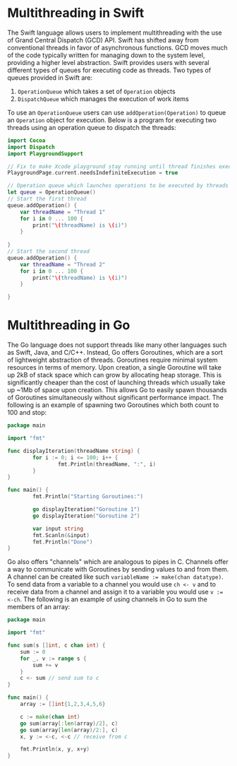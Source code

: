 # Multithreading in Swift

The Swift language allows users to implement multithreading with the use of Grand Central Dispatch (GCD) API.  Swift has shifted away from conventional threads in favor of asynchronous functions. GCD moves much of the code typically written for managing down to the system level, providing a higher level abstraction. Swift provides users with several different types of queues for executing code as threads. Two types of queues provided in Swift are:
1. ``` OperationQueue ``` which takes a set of ``` Operation ``` objects
1. ``` DispatchQueue ``` which manages the execution of work items

To use an ``` OperationQueue ``` users can use ``` addOperation(Operation) ``` to queue an ```Operation``` object for execution. Below is a program for executing two threads using an operation queue to dispatch the threads:

```swift
import Cocoa
import Dispatch
import PlaygroundSupport

// Fix to make Xcode playground stay running until thread finishes execution
PlaygroundPage.current.needsIndefiniteExecution = true

// Operation queue which launches operations to be executed by threads
let queue = OperationQueue()
// Start the first thread
queue.addOperation() {
    var threadName = "Thread 1"
    for i in 0 ... 100 {
        print("\(threadName) is \(i)")
    }
    
}
// Start the second thread
queue.addOperation() {
    var threadName = "Thread 2"
    for i in 0 ... 100 {
        print("\(threadName) is \(i)")
    }

}
```

# Multithreading in Go

The Go language does not support threads like many other languages such as Swift, Java, and C/C++. Instead, Go offers Goroutines, which are a sort of lightweight abstraction of threads. Goroutines require minimal system resources in terms of memory. Upon creation, a single Goroutine will take up 2kB of stack space which can grow by allocating heap storage. This is significantly cheaper than the cost of launching threads which usually take up ~1Mb of space upon creation. This allows Go to easily spawn thousands of Goroutines simultaneously without significant performance impact. The following is an example of spawning two Goroutines which both count to 100 and stop:

```go
package main

import "fmt"

func displayIteration(threadName string) {
        for i := 0; i <= 100; i++ {
                fmt.Println(threadName, ":", i)
        }
}

func main() {
        fmt.Println("Starting Goroutines:")

        go displayIteration("Goroutine 1")
        go displayIteration("Goroutine 2")

        var input string
        fmt.Scanln(&input)
        fmt.Println("Done")
} 
```

Go also offers "channels" which are analogous to pipes in C. Channels offer a way to communicate with Goroutines by sending values to and from them. A channel can be created like such `variableName := make(chan datatype)`. To send data from a variable to a channel you would use `ch <- v` and to receive data from a channel and assign it to a variable you would use `v := <-ch`. The following is an example of using channels in Go to sum the members of an array:

```go 
package main

import "fmt"

func sum(s []int, c chan int) {
	sum := 0
	for _, v := range s {
		sum += v
	}
	c <- sum // send sum to c
}

func main() {
	array := []int{1,2,3,4,5,6}

	c := make(chan int)
	go sum(array[:len(array)/2], c)
	go sum(array[len(array)/2:], c)
	x, y := <-c, <-c // receive from c

	fmt.Println(x, y, x+y)
}

```
